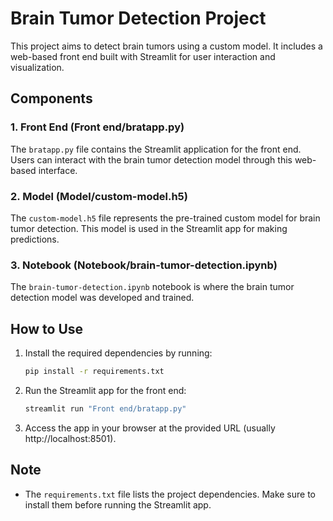 # Brain Tumor Detection Project

This project aims to detect brain tumors using a custom model. It includes a web-based front end built with Streamlit for user interaction and visualization.

## Components

### 1. Front End (Front end/bratapp.py)

The `bratapp.py` file contains the Streamlit application for the front end. Users can interact with the brain tumor detection model through this web-based interface.

### 2. Model (Model/custom-model.h5)

The `custom-model.h5` file represents the pre-trained custom model for brain tumor detection. This model is used in the Streamlit app for making predictions.

### 3. Notebook (Notebook/brain-tumor-detection.ipynb)

The `brain-tumor-detection.ipynb` notebook is where the brain tumor detection model was developed and trained.

## How to Use

1. Install the required dependencies by running:

   ```bash
   pip install -r requirements.txt
   ```

2. Run the Streamlit app for the front end:

   ```bash
   streamlit run "Front end/bratapp.py"
   ```

3. Access the app in your browser at the provided URL (usually http://localhost:8501).

## Note

- The `requirements.txt` file lists the project dependencies. Make sure to install them before running the Streamlit app.

